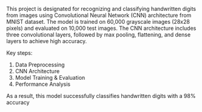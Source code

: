 This project is designated for recognizing and classifying handwritten digits from images using Convolutional Neural Network (CNN)
architecture from MNIST dataset. The model is trained on 60,000 grayscale images (28x28 pixels) and evaluated on 10,000 test images. The CNN
architecture includes three convolutional layers, followed by max pooling, flattening, and dense layers to achieve high accuracy.

Key steps:
1. Data Preprocessing
2. CNN Architecture
3. Model Training & Evaluation
4. Performance Analysis

As a result, this model successfully classifies handwritten digits with a 98% accuracy
